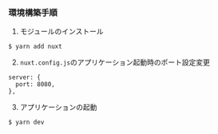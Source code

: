 ### 環境構築手順

1. モジュールのインストール

```
$ yarn add nuxt
```

2. `nuxt.config.js`のアプリケーション起動時のポート設定変更

```
server: {
  port: 8080,
},
```

3. アプリケーションの起動

```
$ yarn dev
```
